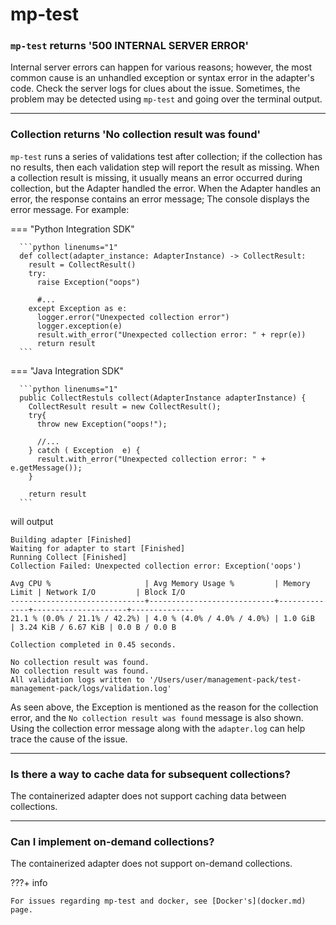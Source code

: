 # mp-test


### `mp-test` returns '500 INTERNAL SERVER ERROR'

Internal server errors can happen for various reasons; however, the most common cause is an unhandled exception or syntax error in
the adapter's code. Check the server logs for clues about the issue. Sometimes, the problem may be detected using `mp-test` and
going over the terminal output.

---
### Collection returns 'No collection result was found'

`mp-test` runs a series of validations test after collection; if the collection has no results, then each validation step will report the result as missing.
When a collection result is missing, it usually means an error occurred during collection, but the Adapter handled the error. When the Adapter handles an error,
the response contains an error message; The console displays the error message. For example:

=== "Python Integration SDK"

      ```python linenums="1"
      def collect(adapter_instance: AdapterInstance) -> CollectResult:
        result = CollectResult()
        try:
          raise Exception("oops")

          #...
        except Exception as e:
          logger.error("Unexpected collection error")
          logger.exception(e)
          result.with_error("Unexpected collection error: " + repr(e))
          return result
      ```

=== "Java Integration SDK"

      ```python linenums="1"
      public CollectRestuls collect(AdapterInstance adapterInstance) {
        CollectResult result = new CollectResult();
        try{
          throw new Exception("oops!");

          //...
        } catch ( Exception  e) {
          result.with_error("Unexpected collection error: " + e.getMessage());
        }

        return result
      ```

will output

  ``` hl_lines="4"
  Building adapter [Finished]
  Waiting for adapter to start [Finished]
  Running Collect [Finished]
  Collection Failed: Unexpected collection error: Exception('oops')

  Avg CPU %                     | Avg Memory Usage %         | Memory Limit | Network I/O         | Block I/O
  ------------------------------+----------------------------+--------------+---------------------+--------------
  21.1 % (0.0% / 21.1% / 42.2%) | 4.0 % (4.0% / 4.0% / 4.0%) | 1.0 GiB      | 3.24 KiB / 6.67 KiB | 0.0 B / 0.0 B

  Collection completed in 0.45 seconds.

  No collection result was found.
  No collection result was found.
  All validation logs written to '/Users/user/management-pack/test-management-pack/logs/validation.log'
  ```
As seen above, the Exception is mentioned as the reason for the collection error, and the `No collection result was found` message is also shown.
Using the collection error message along with the `adapter.log` can help trace the cause of the issue.

---
### Is there a way to cache data for subsequent collections?

The containerized adapter does not support caching data between collections.

---
### Can I implement on-demand collections?

The containerized adapter does not support on-demand collections.

???+ info

    For issues regarding mp-test and docker, see [Docker's](docker.md) page.
